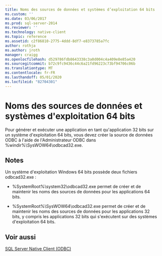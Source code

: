 ```yaml
---
title: Noms des sources de données et systèmes d’exploitation 64 bits | Microsoft Docs
ms.custom: ''
ms.date: 03/06/2017
ms.prod: sql-server-2014
ms.reviewer: ''
ms.technology: native-client
ms.topic: reference
ms.assetid: c2f86810-2775-4ddd-8df7-e8373785a7fc
author: rothja
ms.author: jroth
manager: craigg
ms.openlocfilehash: d529786fdb8643338c3a0d004c4a409e8e85a420
ms.sourcegitcommit: b72c9fc9436c44c6a21fd96223c73bf94706c06b
ms.translationtype: MT
ms.contentlocale: fr-FR
ms.lasthandoff: 05/01/2020
ms.locfileid: "82704301"
---
```

# <a name="data-source-names-and-64-bit-operating-systems"></a>Noms des sources de données et systèmes d'exploitation 64 bits
  Pour générer et exécuter une application en tant qu'application 32 bits sur un système d'exploitation 64 bits, vous devez créer la source de données ODBC à l'aide de l'Administrateur ODBC dans %windir%\SysWOW64\odbcad32.exe.  
  
## <a name="remarks"></a>Notes  
 Un système d'exploitation Windows 64 bits possède deux fichiers odbcad32.exe :  
  
-   %SystemRoot%\system32\odbcad32.exe permet de créer et de maintenir les noms des sources de données pour les applications 64 bits.  
  
-   %SystemRoot%\SysWOW64\odbcad32.exe permet de créer et de maintenir les noms des sources de données pour les applications 32 bits, y compris les applications 32 bits qui s'exécutent sur des systèmes d'exploitation 64 bits.  
  
## <a name="see-also"></a>Voir aussi  
 [SQL Server Native Client &#40;ODBC&#41;](sql-server-native-client-odbc.md)  
  
  

